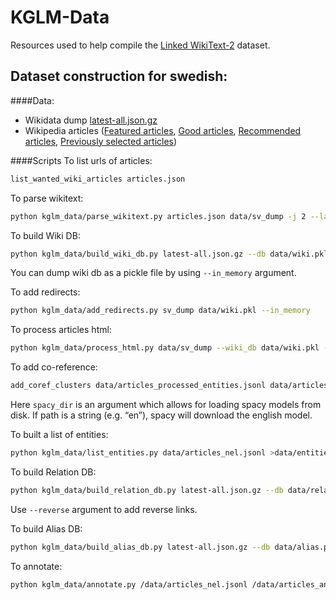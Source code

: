 KGLM-Data
===

Resources used to help compile the [Linked WikiText-2](https://rloganiv.github.io/linked-wikitext-2) dataset.

## Dataset construction for swedish:

####Data: 

* Wikidata dump [latest-all.json.gz](https://dumps.wikimedia.org/wikidatawiki/entities/)
* Wikipedia articles ([Featured articles](https://sv.wikipedia.org/wiki/Wikipedia:Utmärkta_artiklar),
                          [Good articles](https://sv.wikipedia.org/wiki/Wikipedia:Bra_artiklar),
                          [Recommended articles](https://sv.wikipedia.org/wiki/Wikipedia:Rekommenderade_artiklar),
                          [Previously selected articles](https://sv.wikipedia.org/wiki/Wikipedia:Tidigare_utvalda_artiklar))
                          
####Scripts
To list urls of articles:
```bash
list_wanted_wiki_articles articles.json
```
To parse wikitext:
```bash
python kglm_data/parse_wikitext.py articles.json data/sv_dump -j 2 --language 'sv'
```
To build Wiki DB:
```bash
python kglm_data/build_wiki_db.py latest-all.json.gz --db data/wiki.pkl --in_memory --language sv
```
You can dump wiki db as a pickle file by using `--in_memory` argument.

To add redirects:
```bash
python kglm_data/add_redirects.py sv_dump data/wiki.pkl --in_memory 
```
To process articles html:
```bash
python kglm_data/process_html.py data/sv_dump --wiki_db data/wiki.pkl --language sv >articles_processed_entities.jsonl
```
To add co-reference:
```bash
add_coref_clusters data/articles_processed_entities.jsonl data/articles_coref.jsonl --spacy_model_dir /spacy_dir -j 0
```
Here `spacy_dir` is an argument which allows for loading spacy models from disk. If path is a string (e.g. “en”), spacy will download the english model.


To built a list of entities:
```bash
python kglm_data/list_entities.py data/articles_nel.jsonl >data/entities.txt
```
To build Relation DB:
```bash
python kglm_data/build_relation_db.py latest-all.json.gz --db data/relation.pkl -e data/entities.txt --reverse --in_memory --language sv
```
Use `--reverse` argument to add reverse links.

To build Alias DB:
```bash
python kglm_data/build_alias_db.py latest-all.json.gz --db data/alias.pkl -e data/entitites.txt --in_memory --language sv
```
To annotate:
```bash
python kglm_data/annotate.py /data/articles_nel.jsonl /data/articles_annotated.jsonl -j 1 --alias_db data/alias.pkl --relation_db data/relation.pkl --wiki_db data/wiki.pkl --in_memory -m -c 500 --language sv --spacy_model_path spacy_dir
```
